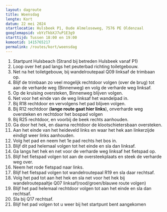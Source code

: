 ```yaml
---
layout: dagroute
title: Woensdag
lengte: Kort
datum: 22 mei 2024
startlocatie: Hulsbeek P1, Oude Almeloseweg, 7576 PE Oldenzaal
googlemapsid: vbYzTkbXJ7uP1E3g9
starttijd: Tussen 18:00 en 19:00
komootid: 1415765217
permalink: /routes/kort/woensdag
---
```


1.	Startpunt Hulsbeach (Strand bij betreden Hulsbeek vanaf P1) 
2.	Loop over het pad langs het peuterbad richting toiletgebouw. 
3.	Net na het toiletgebouw, bij wandelroutepaal Q09 linksaf de trimbaan op. 
4.	Blijf de trimbaan zo veel mogelijk rechtdoor volgen (over de brug) tot aan de verharde weg (Binnenweg) en volg de verharde weg linksaf. 
5.	Op de kruising oversteken, Binnenweg blijven volgen. 
6.	Net voor het einde van de weg linksaf het wandelpad in. 
7.	Bij R18 rechtdoor en vervolgens het pad blijven volgen. 
8.	Bij R12 rechtdoor (**lange route gaat hier links**), onverharde weg oversteken en rechtdoor het bospad volgen  
9.	Bij R25 rechtdoor, en voorbij de beek rechts aanhouden. 
10.	Ga door het hek, en daarna rechtdoor de klootschietersbaan oversteken. 
11.	Aan het einde van het heideveld links en waar het hek aan linkerzijde eindigt weer links aanhouden. 
12.	Volg het pad en neem het 1e pad rechts het bos in. 
13.	Blijf dit pad helemaal volgen tot het einde en sla dan linksaf. 
14.	Ga langs het hek en net voor de verharde weg linksaf het fietspad op.  
15.	Blijf het fietspad volgen tot aan de oversteekplaats en steek de verharde weg over. 
16.	Neem het rode fietspad naar links. 
17.	Blijf het fietspad volgen tot wandelroutepaal R19 en sla daar rechtsaf. 
18.	Volg het pad tot aan het hek en sla net voor het hek bij wandelroutepaaltje Q07 linksaf(rood/groen/blauwe route volgen) 
19.	Blijf het pad helemaal rechtdoor volgen tot aan het einde en sla dan rechtsaf. 
20.	Sla bij Q17 rechtsaf. 
21.	Blijf het pad volgen tot u weer bij het startpunt bent aangekomen  
